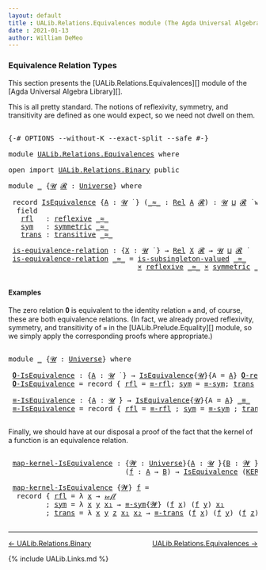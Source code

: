 ```yaml
---
layout: default
title : UALib.Relations.Equivalences module (The Agda Universal Algebra Library)
date : 2021-01-13
author: William DeMeo
---
```


### <a id="equivalence-relation-types">Equivalence Relation Types</a>

This section presents the [UALib.Relations.Equivalences][] module of the [Agda Universal Algebra Library][].

This is all pretty standard.  The notions of reflexivity, symmetry, and transitivity are defined as one would expect, so we need not dwell on them.

<pre class="Agda">

<a id="491" class="Symbol">{-#</a> <a id="495" class="Keyword">OPTIONS</a> <a id="503" class="Pragma">--without-K</a> <a id="515" class="Pragma">--exact-split</a> <a id="529" class="Pragma">--safe</a> <a id="536" class="Symbol">#-}</a>

<a id="541" class="Keyword">module</a> <a id="548" href="UALib.Relations.Equivalences.html" class="Module">UALib.Relations.Equivalences</a> <a id="577" class="Keyword">where</a>

<a id="584" class="Keyword">open</a> <a id="589" class="Keyword">import</a> <a id="596" href="UALib.Relations.Binary.html" class="Module">UALib.Relations.Binary</a> <a id="619" class="Keyword">public</a>

<a id="627" class="Keyword">module</a> <a id="634" href="UALib.Relations.Equivalences.html#634" class="Module">_</a> <a id="636" class="Symbol">{</a><a id="637" href="UALib.Relations.Equivalences.html#637" class="Bound">𝓤</a> <a id="639" href="UALib.Relations.Equivalences.html#639" class="Bound">𝓡</a> <a id="641" class="Symbol">:</a> <a id="643" href="universes.html#551" class="Postulate">Universe</a><a id="651" class="Symbol">}</a> <a id="653" class="Keyword">where</a>

 <a id="661" class="Keyword">record</a> <a id="668" href="UALib.Relations.Equivalences.html#668" class="Record">IsEquivalence</a> <a id="682" class="Symbol">{</a><a id="683" href="UALib.Relations.Equivalences.html#683" class="Bound">A</a> <a id="685" class="Symbol">:</a> <a id="687" href="UALib.Relations.Equivalences.html#637" class="Bound">𝓤</a> <a id="689" href="universes.html#758" class="Function Operator">̇</a> <a id="691" class="Symbol">}</a> <a id="693" class="Symbol">(</a><a id="694" href="UALib.Relations.Equivalences.html#694" class="Bound Operator">_≈_</a> <a id="698" class="Symbol">:</a> <a id="700" href="UALib.Relations.Binary.html#1487" class="Function">Rel</a> <a id="704" href="UALib.Relations.Equivalences.html#683" class="Bound">A</a> <a id="706" href="UALib.Relations.Equivalences.html#639" class="Bound">𝓡</a><a id="707" class="Symbol">)</a> <a id="709" class="Symbol">:</a> <a id="711" href="UALib.Relations.Equivalences.html#637" class="Bound">𝓤</a> <a id="713" href="Agda.Primitive.html#636" class="Primitive Operator">⊔</a> <a id="715" href="UALib.Relations.Equivalences.html#639" class="Bound">𝓡</a> <a id="717" href="universes.html#758" class="Function Operator">̇</a> <a id="719" class="Keyword">where</a>
  <a id="727" class="Keyword">field</a>
   <a id="736" href="UALib.Relations.Equivalences.html#736" class="Field">rfl</a>   <a id="742" class="Symbol">:</a> <a id="744" href="UALib.Relations.Binary.html#2494" class="Function">reflexive</a> <a id="754" href="UALib.Relations.Equivalences.html#694" class="Bound Operator">_≈_</a>
   <a id="761" href="UALib.Relations.Equivalences.html#761" class="Field">sym</a>   <a id="767" class="Symbol">:</a> <a id="769" href="UALib.Relations.Binary.html#2582" class="Function">symmetric</a> <a id="779" href="UALib.Relations.Equivalences.html#694" class="Bound Operator">_≈_</a>
   <a id="786" href="UALib.Relations.Equivalences.html#786" class="Field">trans</a> <a id="792" class="Symbol">:</a> <a id="794" href="UALib.Relations.Binary.html#2680" class="Function">transitive</a> <a id="805" href="UALib.Relations.Equivalences.html#694" class="Bound Operator">_≈_</a>

 <a id="811" href="UALib.Relations.Equivalences.html#811" class="Function">is-equivalence-relation</a> <a id="835" class="Symbol">:</a> <a id="837" class="Symbol">{</a><a id="838" href="UALib.Relations.Equivalences.html#838" class="Bound">X</a> <a id="840" class="Symbol">:</a> <a id="842" href="UALib.Relations.Equivalences.html#637" class="Bound">𝓤</a> <a id="844" href="universes.html#758" class="Function Operator">̇</a> <a id="846" class="Symbol">}</a> <a id="848" class="Symbol">→</a> <a id="850" href="UALib.Relations.Binary.html#1487" class="Function">Rel</a> <a id="854" href="UALib.Relations.Equivalences.html#838" class="Bound">X</a> <a id="856" href="UALib.Relations.Equivalences.html#639" class="Bound">𝓡</a> <a id="858" class="Symbol">→</a> <a id="860" href="UALib.Relations.Equivalences.html#637" class="Bound">𝓤</a> <a id="862" href="Agda.Primitive.html#636" class="Primitive Operator">⊔</a> <a id="864" href="UALib.Relations.Equivalences.html#639" class="Bound">𝓡</a> <a id="866" href="universes.html#758" class="Function Operator">̇</a>
 <a id="869" href="UALib.Relations.Equivalences.html#811" class="Function">is-equivalence-relation</a> <a id="893" href="UALib.Relations.Equivalences.html#893" class="Bound Operator">_≈_</a> <a id="897" class="Symbol">=</a> <a id="899" href="UALib.Relations.Binary.html#2790" class="Function">is-subsingleton-valued</a> <a id="922" href="UALib.Relations.Equivalences.html#893" class="Bound Operator">_≈_</a>
                               <a id="957" href="MGS-MLTT.html#3515" class="Function Operator">×</a> <a id="959" href="UALib.Relations.Binary.html#2494" class="Function">reflexive</a> <a id="969" href="UALib.Relations.Equivalences.html#893" class="Bound Operator">_≈_</a> <a id="973" href="MGS-MLTT.html#3515" class="Function Operator">×</a> <a id="975" href="UALib.Relations.Binary.html#2582" class="Function">symmetric</a> <a id="985" href="UALib.Relations.Equivalences.html#893" class="Bound Operator">_≈_</a> <a id="989" href="MGS-MLTT.html#3515" class="Function Operator">×</a> <a id="991" href="UALib.Relations.Binary.html#2680" class="Function">transitive</a> <a id="1002" href="UALib.Relations.Equivalences.html#893" class="Bound Operator">_≈_</a>

</pre>

#### Examples

The zero relation 𝟎 is equivalent to the identity relation `≡` and, of course, these are both equivalence relations. (In fact, we already proved reflexivity, symmetry, and transitivity of `≡` in the [UALib.Prelude.Equality][] module, so we simply apply the corresponding proofs where appropriate.)
<pre class="Agda">

<a id="1346" class="Keyword">module</a> <a id="1353" href="UALib.Relations.Equivalences.html#1353" class="Module">_</a> <a id="1355" class="Symbol">{</a><a id="1356" href="UALib.Relations.Equivalences.html#1356" class="Bound">𝓤</a> <a id="1358" class="Symbol">:</a> <a id="1360" href="universes.html#551" class="Postulate">Universe</a><a id="1368" class="Symbol">}</a> <a id="1370" class="Keyword">where</a>

 <a id="1378" href="UALib.Relations.Equivalences.html#1378" class="Function">𝟎-IsEquivalence</a> <a id="1394" class="Symbol">:</a> <a id="1396" class="Symbol">{</a><a id="1397" href="UALib.Relations.Equivalences.html#1397" class="Bound">A</a> <a id="1399" class="Symbol">:</a> <a id="1401" href="UALib.Relations.Equivalences.html#1356" class="Bound">𝓤</a> <a id="1403" href="universes.html#758" class="Function Operator">̇</a> <a id="1405" class="Symbol">}</a> <a id="1407" class="Symbol">→</a> <a id="1409" href="UALib.Relations.Equivalences.html#668" class="Record">IsEquivalence</a><a id="1422" class="Symbol">{</a><a id="1423" href="UALib.Relations.Equivalences.html#1356" class="Bound">𝓤</a><a id="1424" class="Symbol">}{</a><a id="1426" class="Argument">A</a> <a id="1428" class="Symbol">=</a> <a id="1430" href="UALib.Relations.Equivalences.html#1397" class="Bound">A</a><a id="1431" class="Symbol">}</a> <a id="1433" href="UALib.Relations.Binary.html#1995" class="Function">𝟎-rel</a>
 <a id="1440" href="UALib.Relations.Equivalences.html#1378" class="Function">𝟎-IsEquivalence</a> <a id="1456" class="Symbol">=</a> <a id="1458" class="Keyword">record</a> <a id="1465" class="Symbol">{</a> <a id="1467" href="UALib.Relations.Equivalences.html#736" class="Field">rfl</a> <a id="1471" class="Symbol">=</a> <a id="1473" href="UALib.Prelude.Equality.html#1326" class="Function">≡-rfl</a><a id="1478" class="Symbol">;</a> <a id="1480" href="UALib.Relations.Equivalences.html#761" class="Field">sym</a> <a id="1484" class="Symbol">=</a> <a id="1486" href="UALib.Prelude.Equality.html#1370" class="Function">≡-sym</a><a id="1491" class="Symbol">;</a> <a id="1493" href="UALib.Relations.Equivalences.html#786" class="Field">trans</a> <a id="1499" class="Symbol">=</a> <a id="1501" href="UALib.Prelude.Equality.html#1435" class="Function">≡-trans</a> <a id="1509" class="Symbol">}</a>

 <a id="1513" href="UALib.Relations.Equivalences.html#1513" class="Function">≡-IsEquivalence</a> <a id="1529" class="Symbol">:</a> <a id="1531" class="Symbol">{</a><a id="1532" href="UALib.Relations.Equivalences.html#1532" class="Bound">A</a> <a id="1534" class="Symbol">:</a> <a id="1536" href="UALib.Relations.Equivalences.html#1356" class="Bound">𝓤</a> <a id="1538" href="universes.html#758" class="Function Operator">̇</a><a id="1539" class="Symbol">}</a> <a id="1541" class="Symbol">→</a> <a id="1543" href="UALib.Relations.Equivalences.html#668" class="Record">IsEquivalence</a><a id="1556" class="Symbol">{</a><a id="1557" href="UALib.Relations.Equivalences.html#1356" class="Bound">𝓤</a><a id="1558" class="Symbol">}{</a><a id="1560" class="Argument">A</a> <a id="1562" class="Symbol">=</a> <a id="1564" href="UALib.Relations.Equivalences.html#1532" class="Bound">A</a><a id="1565" class="Symbol">}</a> <a id="1567" href="UALib.Prelude.Preliminaries.html#5705" class="Datatype Operator">_≡_</a>
 <a id="1572" href="UALib.Relations.Equivalences.html#1513" class="Function">≡-IsEquivalence</a> <a id="1588" class="Symbol">=</a> <a id="1590" class="Keyword">record</a> <a id="1597" class="Symbol">{</a> <a id="1599" href="UALib.Relations.Equivalences.html#736" class="Field">rfl</a> <a id="1603" class="Symbol">=</a> <a id="1605" href="UALib.Prelude.Equality.html#1326" class="Function">≡-rfl</a> <a id="1611" class="Symbol">;</a> <a id="1613" href="UALib.Relations.Equivalences.html#761" class="Field">sym</a> <a id="1617" class="Symbol">=</a> <a id="1619" href="UALib.Prelude.Equality.html#1370" class="Function">≡-sym</a> <a id="1625" class="Symbol">;</a> <a id="1627" href="UALib.Relations.Equivalences.html#786" class="Field">trans</a> <a id="1633" class="Symbol">=</a> <a id="1635" href="UALib.Prelude.Equality.html#1435" class="Function">≡-trans</a> <a id="1643" class="Symbol">}</a>

</pre>

Finally, we should have at our disposal a proof of the fact that the kernel of a function is an equivalence relation.

<pre class="Agda">

 <a id="1792" href="UALib.Relations.Equivalences.html#1792" class="Function">map-kernel-IsEquivalence</a> <a id="1817" class="Symbol">:</a> <a id="1819" class="Symbol">{</a><a id="1820" href="UALib.Relations.Equivalences.html#1820" class="Bound">𝓦</a> <a id="1822" class="Symbol">:</a> <a id="1824" href="universes.html#551" class="Postulate">Universe</a><a id="1832" class="Symbol">}{</a><a id="1834" href="UALib.Relations.Equivalences.html#1834" class="Bound">A</a> <a id="1836" class="Symbol">:</a> <a id="1838" href="UALib.Relations.Equivalences.html#1356" class="Bound">𝓤</a> <a id="1840" href="universes.html#758" class="Function Operator">̇</a><a id="1841" class="Symbol">}{</a><a id="1843" href="UALib.Relations.Equivalences.html#1843" class="Bound">B</a> <a id="1845" class="Symbol">:</a> <a id="1847" href="UALib.Relations.Equivalences.html#1820" class="Bound">𝓦</a> <a id="1849" href="universes.html#758" class="Function Operator">̇</a><a id="1850" class="Symbol">}</a>
                            <a id="1880" class="Symbol">(</a><a id="1881" href="UALib.Relations.Equivalences.html#1881" class="Bound">f</a> <a id="1883" class="Symbol">:</a> <a id="1885" href="UALib.Relations.Equivalences.html#1834" class="Bound">A</a> <a id="1887" class="Symbol">→</a> <a id="1889" href="UALib.Relations.Equivalences.html#1843" class="Bound">B</a><a id="1890" class="Symbol">)</a> <a id="1892" class="Symbol">→</a> <a id="1894" href="UALib.Relations.Equivalences.html#668" class="Record">IsEquivalence</a> <a id="1908" class="Symbol">(</a><a id="1909" href="UALib.Relations.Binary.html#1549" class="Function">KER-rel</a> <a id="1917" href="UALib.Relations.Equivalences.html#1881" class="Bound">f</a><a id="1918" class="Symbol">)</a>

 <a id="1922" href="UALib.Relations.Equivalences.html#1792" class="Function">map-kernel-IsEquivalence</a> <a id="1947" class="Symbol">{</a><a id="1948" href="UALib.Relations.Equivalences.html#1948" class="Bound">𝓦</a><a id="1949" class="Symbol">}</a> <a id="1951" href="UALib.Relations.Equivalences.html#1951" class="Bound">f</a> <a id="1953" class="Symbol">=</a>
  <a id="1957" class="Keyword">record</a> <a id="1964" class="Symbol">{</a> <a id="1966" href="UALib.Relations.Equivalences.html#736" class="Field">rfl</a> <a id="1970" class="Symbol">=</a> <a id="1972" class="Symbol">λ</a> <a id="1974" href="UALib.Relations.Equivalences.html#1974" class="Bound">x</a> <a id="1976" class="Symbol">→</a> <a id="1978" href="MGS-MLTT.html#4221" class="InductiveConstructor">𝓇ℯ𝒻𝓁</a>
         <a id="1992" class="Symbol">;</a> <a id="1994" href="UALib.Relations.Equivalences.html#761" class="Field">sym</a> <a id="1998" class="Symbol">=</a> <a id="2000" class="Symbol">λ</a> <a id="2002" href="UALib.Relations.Equivalences.html#2002" class="Bound">x</a> <a id="2004" href="UALib.Relations.Equivalences.html#2004" class="Bound">y</a> <a id="2006" href="UALib.Relations.Equivalences.html#2006" class="Bound">x₁</a> <a id="2009" class="Symbol">→</a> <a id="2011" href="UALib.Prelude.Equality.html#1370" class="Function">≡-sym</a><a id="2016" class="Symbol">{</a><a id="2017" href="UALib.Relations.Equivalences.html#1948" class="Bound">𝓦</a><a id="2018" class="Symbol">}</a> <a id="2020" class="Symbol">(</a><a id="2021" href="UALib.Relations.Equivalences.html#1951" class="Bound">f</a> <a id="2023" href="UALib.Relations.Equivalences.html#2002" class="Bound">x</a><a id="2024" class="Symbol">)</a> <a id="2026" class="Symbol">(</a><a id="2027" href="UALib.Relations.Equivalences.html#1951" class="Bound">f</a> <a id="2029" href="UALib.Relations.Equivalences.html#2004" class="Bound">y</a><a id="2030" class="Symbol">)</a> <a id="2032" href="UALib.Relations.Equivalences.html#2006" class="Bound">x₁</a>
         <a id="2044" class="Symbol">;</a> <a id="2046" href="UALib.Relations.Equivalences.html#786" class="Field">trans</a> <a id="2052" class="Symbol">=</a> <a id="2054" class="Symbol">λ</a> <a id="2056" href="UALib.Relations.Equivalences.html#2056" class="Bound">x</a> <a id="2058" href="UALib.Relations.Equivalences.html#2058" class="Bound">y</a> <a id="2060" href="UALib.Relations.Equivalences.html#2060" class="Bound">z</a> <a id="2062" href="UALib.Relations.Equivalences.html#2062" class="Bound">x₁</a> <a id="2065" href="UALib.Relations.Equivalences.html#2065" class="Bound">x₂</a> <a id="2068" class="Symbol">→</a> <a id="2070" href="UALib.Prelude.Equality.html#1435" class="Function">≡-trans</a> <a id="2078" class="Symbol">(</a><a id="2079" href="UALib.Relations.Equivalences.html#1951" class="Bound">f</a> <a id="2081" href="UALib.Relations.Equivalences.html#2056" class="Bound">x</a><a id="2082" class="Symbol">)</a> <a id="2084" class="Symbol">(</a><a id="2085" href="UALib.Relations.Equivalences.html#1951" class="Bound">f</a> <a id="2087" href="UALib.Relations.Equivalences.html#2058" class="Bound">y</a><a id="2088" class="Symbol">)</a> <a id="2090" class="Symbol">(</a><a id="2091" href="UALib.Relations.Equivalences.html#1951" class="Bound">f</a> <a id="2093" href="UALib.Relations.Equivalences.html#2060" class="Bound">z</a><a id="2094" class="Symbol">)</a> <a id="2096" href="UALib.Relations.Equivalences.html#2062" class="Bound">x₁</a> <a id="2099" href="UALib.Relations.Equivalences.html#2065" class="Bound">x₂</a> <a id="2102" class="Symbol">}</a>

</pre>


--------------------------------------

[← UALib.Relations.Binary](UALib.Relations.Binary.html)
<span style="float:right;">[UALib.Relations.Equivalences →](UALib.Relations.Equivalences.html)</span>

{% include UALib.Links.md %}
